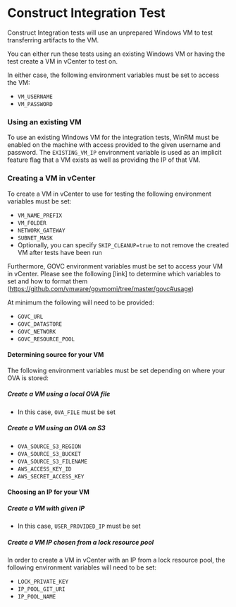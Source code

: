# Construct Integration Test

Construct Integration tests will use an unprepared Windows VM to test transferring artifacts to the VM.


You can either run these tests using an existing Windows VM or having the test create a VM in vCenter to test on. 

In either case, the following environment variables must be set to access the VM:
* `VM_USERNAME`
* `VM_PASSWORD`

### Using an existing VM
To use an existing Windows VM for the integration tests, WinRM must be enabled on the machine with access provided to the given username and password. The `EXISTING_VM_IP` environment variable is used as an implicit feature flag that a VM exists as well as providing the IP of that VM.
    
### Creating a VM in vCenter
To create a VM in vCenter to use for testing the following environment variables must be set:
* `VM_NAME_PREFIX`
* `VM_FOLDER`
* `NETWORK_GATEWAY`
* `SUBNET_MASK`
* Optionally, you can specify `SKIP_CLEANUP=true` to not remove the created VM after tests have been run

Furthermore, GOVC environment variables must be set to access your VM in vCenter. Please see the following [link] to determine which variables to set and how to format them (https://github.com/vmware/govmomi/tree/master/govc#usage)

At minimum the following will need to be provided:
* `GOVC_URL` 
* `GOVC_DATASTORE`
* `GOVC_NETWORK` 
* `GOVC_RESOURCE_POOL` 
#### Determining source for your VM
The following environment variables must be set depending on where your OVA is stored:
##### Create a VM using a local OVA file
* In this case, `OVA_FILE` must be set
##### Create a VM using an OVA on S3
* `OVA_SOURCE_S3_REGION` 
* `OVA_SOURCE_S3_BUCKET`
* `OVA_SOURCE_S3_FILENAME`
* `AWS_ACCESS_KEY_ID`
* `AWS_SECRET_ACCESS_KEY`

#### Choosing an IP for your VM
##### Create a VM with given IP
* In this case, `USER_PROVIDED_IP` must be set 
##### Create a VM IP chosen from a lock resource pool
In order to create a VM in vCenter with an IP from a lock resource pool, the following environment variables will need to be set:
* `LOCK_PRIVATE_KEY` 
* `IP_POOL_GIT_URI`
* `IP_POOL_NAME` 







